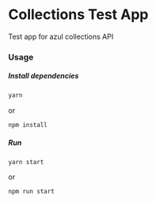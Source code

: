 # Collections Test App

Test app for azul collections API

### Usage

##### Install dependencies

```sh
yarn
```

or

```sh
npm install
```


##### Run

```sh
yarn start
```

or 
```sh
npm run start
```
